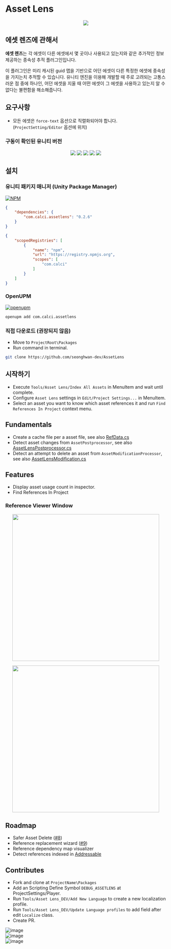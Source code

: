 # Asset Lens

[<p align="center"><img src="https://discordapp.com/api/guilds/889046470655893574/widget.png?style=banner2"></p>](https://discord.gg/h9WPFRNFBY)  


## **에셋 렌즈**에 관해서
**에셋 렌즈**는 각 에셋이 다른 에셋에서 몇 곳이나 사용되고 있는지와 같은 추가적인 정보 제공하는 종속성 추적 플러그인입니다.

이 플러그인은 미리 캐시된 guid 맵을 기반으로 어던 에셋이 다른 특정한 에셋에 종속성을 가지는치 추적할 수 있습니다.
유니티 엔진을 이용해 개발할 때 주로 고려되는 고통스러운 점 중에 하나인, 어던 에셋을 지울 때 어떤 에셋이 그 에셋을 사용하고 있는지 알 수 없다는 불편함을 해소해줍니다.

## 요구사항
- 모든 에셋은 `force-text` 옵션으로 직렬화되어야 합니다. (`ProjectSetting/Editor` 옵션에 위치)  

### 구동이 확인된 유니티 버전
<p align="center">
<img src="https://img.shields.io/badge/unity-2019.4f_LTS-brightgreen.svg?style=flat-square&logo=unity">
<img src="https://img.shields.io/badge/unity-2020.3f_LTS-brightgreen.svg?style=flat-square&logo=unity">
<img src="https://img.shields.io/badge/unity-2021.1f_LTS-brightgreen.svg?style=flat-square&logo=unity">
<img src="https://img.shields.io/badge/unity-2021.2b_LTS-brightgreen.svg?style=flat-square&logo=unity">
<img src="https://img.shields.io/badge/unity-2022.1a_LTS-brightgreen.svg?style=flat-square&logo=unity">
</p>

## 설치
### 유니티 패키지 매니저 (Unity Package Manager)
[![NPM](https://nodei.co/npm/com.calci.assetlens.png?compact=true)](https://npmjs.org/package/com.calci.assetlens)
```json
{
    "dependencies": {
        "com.calci.assetlens": "0.2.6"
    }
}
```

```json
{
    "scopedRegistries": [
        {
            "name": "npm",
            "url": "https://registry.npmjs.org",
            "scopes": [
                "com.calci"
            ]
        }
    ]
}
```

### OpenUPM
[![openupm](https://img.shields.io/npm/v/com.calci.assetlens?label=openupm&registry_uri=https://package.openupm.com)](https://openupm.com/packages/com.calci.assetlens/)
```bash
openupm add com.calci.assetlens
```

### 직접 다운로드 (권장되지 않음)
- Move to `ProjectRoot\Packages`
- Run command in terminal.
```bash
git clone https://github.com/seonghwan-dev/AssetLens
```

## 시작하기
- Execute `Tools/Asset Lens/Index All Assets` in MenuItem and wait until complete.  
- Configure `Asset Lens` settings in `Edit/Project Settings...` in MenuItem.
- Select an asset you want to know which asset references it and run `Find References In Project` context menu.

## Fundamentals
- Create a cache file per a asset file, see also [RefData.cs](Editor/Model/RefData.cs)
- Detect asset changes from `AssetPostprocessor`, see also [AssetLensPostprocessor.cs](Editor/Callback/AssetLensPostprocessor.cs)
- Detect an attempt to delete an asset from `AssetModificationProcessor`, see also [AssetLensModification.cs](Editor/Callback/AssetLensModification.cs)

## Features
- Display asset usage count in inspector.
- Find References In Project

### Reference Viewer Window
<p align="center">
<img src="https://user-images.githubusercontent.com/79823287/134523257-28173dc7-4fd5-406e-8ac9-56b148debedb.png" width="460">
</p>
<p align="center">
<img src="https://user-images.githubusercontent.com/79823287/134523437-166bf30b-ccdd-42ea-90ae-3084e0f013f6.png" width="460">
</p>


## Roadmap
- Safer Asset Delete ([#8](/../../issues/8))  
- Reference replacement wizard ([#9](/../../issues/9))  
- Reference dependency map visualizer  
- Detect references indexed in [Addressable](https://docs.unity3d.com/Packages/com.unity.addressables@1.19/manual/index.html)  

## Contributes
- Fork and clone at `ProjectName\Packages`
- Add an Scripting Define Symbol `DEBUG_ASSETLENS` at ProjectSettings/Player.
- Run `Tools/Asset Lens_DEV/Add New Language` to create a new localization profile.
- Run `Tools/Asset Lens_DEV/Update Language profiles` to add field after edit `Localize` class.
- Create PR.

![image](https://user-images.githubusercontent.com/79823287/131787910-1cc009e6-d483-4a87-afb0-a6ac31d3cf0d.png)  
![image](https://user-images.githubusercontent.com/79823287/131797772-078dda37-0917-4d98-abea-f09645e33a77.png)  
![image](https://user-images.githubusercontent.com/79823287/131797825-213d2927-db5a-47d0-a02d-bb87e0400b52.png)